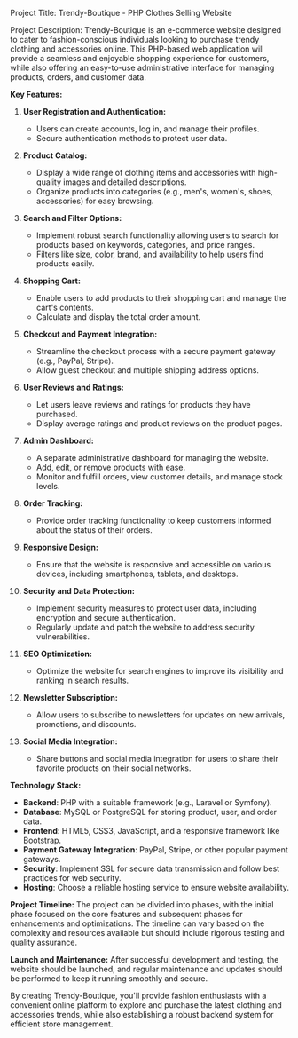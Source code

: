 Project Title: Trendy-Boutique - PHP Clothes Selling Website

Project Description:
Trendy-Boutique is an e-commerce website designed to cater to fashion-conscious individuals looking to purchase trendy clothing and accessories online. This PHP-based web application will provide a seamless and enjoyable shopping experience for customers, while also offering an easy-to-use administrative interface for managing products, orders, and customer data.

**Key Features:**

1. **User Registration and Authentication:**
   - Users can create accounts, log in, and manage their profiles.
   - Secure authentication methods to protect user data.

2. **Product Catalog:**
   - Display a wide range of clothing items and accessories with high-quality images and detailed descriptions.
   - Organize products into categories (e.g., men's, women's, shoes, accessories) for easy browsing.

3. **Search and Filter Options:**
   - Implement robust search functionality allowing users to search for products based on keywords, categories, and price ranges.
   - Filters like size, color, brand, and availability to help users find products easily.

4. **Shopping Cart:**
   - Enable users to add products to their shopping cart and manage the cart's contents.
   - Calculate and display the total order amount.

5. **Checkout and Payment Integration:**
   - Streamline the checkout process with a secure payment gateway (e.g., PayPal, Stripe).
   - Allow guest checkout and multiple shipping address options.

6. **User Reviews and Ratings:**
   - Let users leave reviews and ratings for products they have purchased.
   - Display average ratings and product reviews on the product pages.

7. **Admin Dashboard:**
   - A separate administrative dashboard for managing the website.
   - Add, edit, or remove products with ease.
   - Monitor and fulfill orders, view customer details, and manage stock levels.

8. **Order Tracking:**
   - Provide order tracking functionality to keep customers informed about the status of their orders.

9. **Responsive Design:**
   - Ensure that the website is responsive and accessible on various devices, including smartphones, tablets, and desktops.

10. **Security and Data Protection:**
    - Implement security measures to protect user data, including encryption and secure authentication.
    - Regularly update and patch the website to address security vulnerabilities.

11. **SEO Optimization:**
    - Optimize the website for search engines to improve its visibility and ranking in search results.

12. **Newsletter Subscription:**
    - Allow users to subscribe to newsletters for updates on new arrivals, promotions, and discounts.

13. **Social Media Integration:**
    - Share buttons and social media integration for users to share their favorite products on their social networks.

**Technology Stack:**
- **Backend**: PHP with a suitable framework (e.g., Laravel or Symfony).
- **Database**: MySQL or PostgreSQL for storing product, user, and order data.
- **Frontend**: HTML5, CSS3, JavaScript, and a responsive framework like Bootstrap.
- **Payment Gateway Integration**: PayPal, Stripe, or other popular payment gateways.
- **Security**: Implement SSL for secure data transmission and follow best practices for web security.
- **Hosting**: Choose a reliable hosting service to ensure website availability.

**Project Timeline:**
The project can be divided into phases, with the initial phase focused on the core features and subsequent phases for enhancements and optimizations. The timeline can vary based on the complexity and resources available but should include rigorous testing and quality assurance.

**Launch and Maintenance:**
After successful development and testing, the website should be launched, and regular maintenance and updates should be performed to keep it running smoothly and secure.

By creating Trendy-Boutique, you'll provide fashion enthusiasts with a convenient online platform to explore and purchase the latest clothing and accessories trends, while also establishing a robust backend system for efficient store management.
